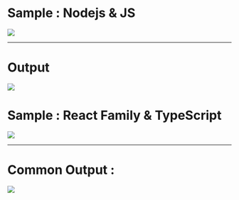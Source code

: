 # Sample : Nodejs & JS
 
<img src='https://github.com/user-attachments/assets/cc7cbbb9-2d1a-4e97-bd0b-bfdfaaa43706'/>
<hr/>

# Output 
<img src='https://github.com/user-attachments/assets/dd8a1b16-9583-46eb-9fb2-41b298d55568'/>


# Sample : React Family & TypeScript
 
<img src=' https://github.com/user-attachments/assets/35a593fb-1442-4a4c-bb39-1efda3b4febd'/>
<hr/>

# Common Output :
<img src='https://github.com/user-attachments/assets/dd8a1b16-9583-46eb-9fb2-41b298d55568'/>





 
